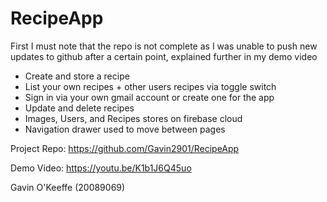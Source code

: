 # RecipeApp

First I must note that the repo is not complete as I was unable to push new updates to github after a certain point, explained further in my demo video

- Create and store a recipe
- List your own recipes + other users recipes via toggle switch
- Sign in via your own gmail account or create one for the app
- Update and delete recipes
- Images, Users, and Recipes stores on firebase cloud
- Navigation drawer used to move between pages

Project Repo: https://github.com/Gavin2901/RecipeApp

Demo Video: https://youtu.be/K1b1J6Q45uo

Gavin O'Keeffe (20089069)

